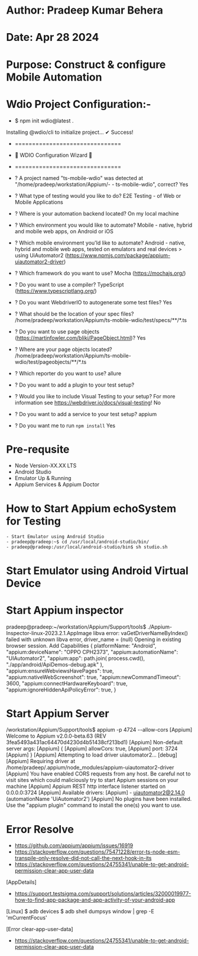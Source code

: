 # Author: Pradeep Kumar Behera

# Date: Apr 28 2024

# Purpose: Construct & configure Mobile Automation

# Wdio Project Configuration:-

- $ npm init wdio@latest .

Installing @wdio/cli to initialize project...
✔ Success!

- ===============================
- 🤖 WDIO Configuration Wizard 🧙
- ===============================

- ? A project named "ts-mobile-wdio" was detected at "/home/pradeep/workstation/Appium/- - ts-mobile-wdio", correct? Yes
- ? What type of testing would you like to do? E2E Testing - of Web or Mobile Applications
- ? Where is your automation backend located? On my local machine
- ? Which environment you would like to automate? Mobile - native, hybrid and mobile web apps, on Android or iOS
- ? Which mobile environment you'ld like to automate? Android - native, hybrid and mobile web apps, tested on emulators
  and real devices > using UiAutomator2 (https://www.npmjs.com/package/appium-uiautomator2-driver)
- ? Which framework do you want to use? Mocha (https://mochajs.org/)
- ? Do you want to use a compiler? TypeScript (https://www.typescriptlang.org/)
- ? Do you want WebdriverIO to autogenerate some test files? Yes
- ? What should be the location of your spec files? /home/pradeep/workstation/Appium/ts-mobile-wdio/test/specs/\*\*/\*.ts
- ? Do you want to use page objects (https://martinfowler.com/bliki/PageObject.html)? Yes
- ? Where are your page objects located? /home/pradeep/workstation/Appium/ts-mobile-wdio/test/pageobjects/\*\*/\*.ts
- ? Which reporter do you want to use? allure
- ? Do you want to add a plugin to your test setup?
- ? Would you like to include Visual Testing to your setup? For more information see
  https://webdriver.io/docs/visual-testing! No
- ? Do you want to add a service to your test setup? appium
- ? Do you want me to run `npm install` Yes

# Pre-requsite

- Node Version-XX.XX LTS
- Android Studio
- Emulator Up & Running
- Appium Services & Appium Doctor

# How to Start Appium echoSystem for Testing

    - Start Emulator using Android Studio
    - pradeep@pradeep:~$ cd /usr/local/android-studio/bin/
    - pradeep@pradeep:/usr/local/android-studio/bin$ sh studio.sh

# Start Emulator using Android Virtual Device

# Start Appium inspector

pradeep@pradeep:~/workstation/Appium/Support/tools$ ./Appium-Inspector-linux-2023.2.1.AppImage
libva error: vaGetDriverNameByIndex() failed with unknown libva error, driver_name = (null)
Opening in existing browser session.
Add Capabilities
{
platformName: "Android",
"appium:deviceName": "OPPO CPH2373",
"appium:automationName": "UIAutomator2",
"appium:app": path.join(
process.cwd(),
"./app/android/ApiDemos-debug.apk"
),
"appium:ensureWebviewsHavePages": true,
"appium:nativeWebScreenshot": true,
"appium:newCommandTimeout": 3600,
"appium:connectHardwareKeyboard": true,
"appium:ignoreHiddenApiPolicyError": true,
}

# Start Appium Server

/workstation/Appium/Support/tools$ appium -p 4724 --allow-cors
[Appium] Welcome to Appium v2.0.0-beta.63 (REV 3fea5493a431ac64470d4230d4b51438cf213bd1)
[Appium] Non-default server args:
[Appium] {
[Appium] allowCors: true,
[Appium] port: 3724
[Appium] }
[Appium] Attempting to load driver uiautomator2...
[debug] [Appium] Requiring driver at /home/pradeep/.appium/node_modules/appium-uiautomator2-driver
[Appium] You have enabled CORS requests from any host. Be careful not to visit sites which could maliciously try to start Appium sessions on your machine
[Appium] Appium REST http interface listener started on 0.0.0.0:3724
[Appium] Available drivers:
[Appium] - uiautomator2@2.14.0 (automationName 'UiAutomator2')
[Appium] No plugins have been installed. Use the "appium plugin" command to install the one(s) you want to use.

# Error Resolve

- https://github.com/appium/appium/issues/16919
- https://stackoverflow.com/questions/75471228/error-ts-node-esm-transpile-only-resolve-did-not-call-the-next-hook-in-its
- https://stackoverflow.com/questions/24755341/unable-to-get-android-permission-clear-app-user-data

[AppDetails]

- https://support.testsigma.com/support/solutions/articles/32000019977-how-to-find-app-package-and-app-activity-of-your-android-app

[Linux]
$ adb devices
$ adb shell dumpsys window | grep -E 'mCurrentFocus'

[Error clear-app-user-data]

- https://stackoverflow.com/questions/24755341/unable-to-get-android-permission-clear-app-user-data
